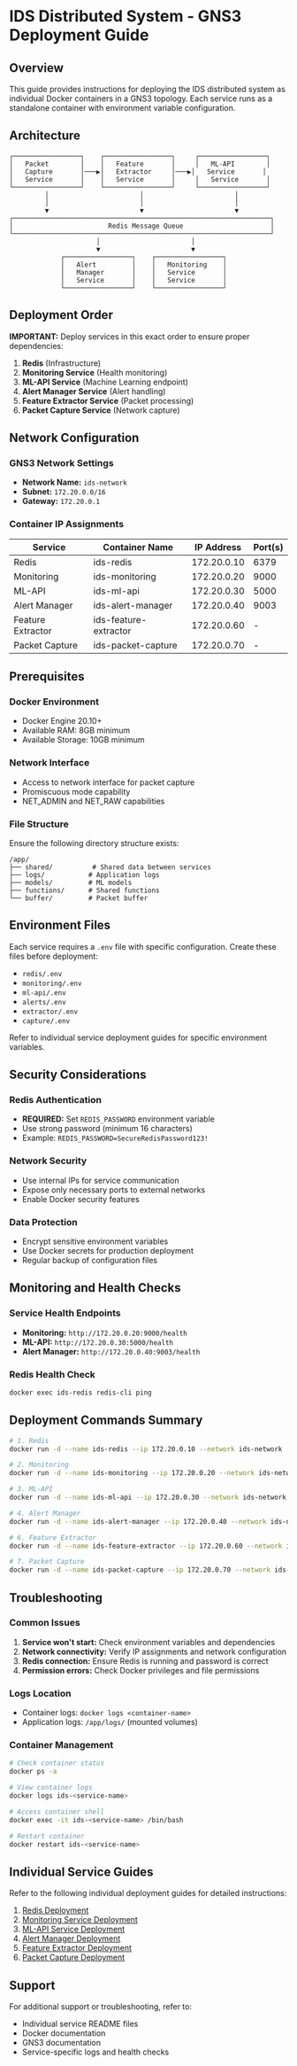 # IDS Distributed System - GNS3 Deployment Guide

## Overview

This guide provides instructions for deploying the IDS distributed system as individual Docker containers in a GNS3 topology. Each service runs as a standalone container with environment variable configuration.

## Architecture

```
┌─────────────────┐    ┌─────────────────┐     ┌─────────────────┐
│   Packet        │    │   Feature       │     │   ML-API        │
│   Capture       │───▶│   Extractor     │───▶│   Service       │
│   Service       │    │   Service       │     │   Service       │
└─────────────────┘    └─────────────────┘     └─────────────────┘
         │                       │                       │
         │                       │                       │
         ▼                       ▼                       ▼
┌─────────────────────────────────────────────────────────────────┐
│                        Redis Message Queue                      │
└─────────────────────────────────────────────────────────────────┘
                      │                       │            
                      ▼                       ▼            
             ┌─────────────────┐    ┌─────────────────┐   
             │   Alert         │    │   Monitoring    │    
             │   Manager       │    │   Service       │    
             │   Service       │    │   Service       │    
             └─────────────────┘    └─────────────────┘    
```

## Deployment Order

**IMPORTANT:** Deploy services in this exact order to ensure proper dependencies:

1. **Redis** (Infrastructure)
2. **Monitoring Service** (Health monitoring)
3. **ML-API Service** (Machine Learning endpoint)
4. **Alert Manager Service** (Alert handling)
5. **Feature Extractor Service** (Packet processing)
6. **Packet Capture Service** (Network capture)

## Network Configuration

### GNS3 Network Settings
- **Network Name:** `ids-network`
- **Subnet:** `172.20.0.0/16`
- **Gateway:** `172.20.0.1`

### Container IP Assignments
| Service | Container Name | IP Address | Port(s) |
|---------|---------------|------------|---------|
| Redis | ids-redis | 172.20.0.10 | 6379 |
| Monitoring | ids-monitoring | 172.20.0.20 | 9000 |
| ML-API | ids-ml-api | 172.20.0.30 | 5000 |
| Alert Manager | ids-alert-manager | 172.20.0.40 | 9003 |
| Feature Extractor | ids-feature-extractor | 172.20.0.60 | - |
| Packet Capture | ids-packet-capture | 172.20.0.70 | - |

## Prerequisites

### Docker Environment
- Docker Engine 20.10+
- Available RAM: 8GB minimum
- Available Storage: 10GB minimum

### Network Interface
- Access to network interface for packet capture
- Promiscuous mode capability
- NET_ADMIN and NET_RAW capabilities

### File Structure
Ensure the following directory structure exists:
```
/app/
├── shared/          # Shared data between services
├── logs/           # Application logs
├── models/         # ML models
├── functions/      # Shared functions
└── buffer/         # Packet buffer
```

## Environment Files

Each service requires a `.env` file with specific configuration. Create these files before deployment:

- `redis/.env`
- `monitoring/.env`
- `ml-api/.env`
- `alerts/.env`
- `extractor/.env`
- `capture/.env`

Refer to individual service deployment guides for specific environment variables.

## Security Considerations

### Redis Authentication
- **REQUIRED:** Set `REDIS_PASSWORD` environment variable
- Use strong password (minimum 16 characters)
- Example: `REDIS_PASSWORD=SecureRedisPassword123!`

### Network Security
- Use internal IPs for service communication
- Expose only necessary ports to external networks
- Enable Docker security features

### Data Protection
- Encrypt sensitive environment variables
- Use Docker secrets for production deployment
- Regular backup of configuration files

## Monitoring and Health Checks

### Service Health Endpoints
- **Monitoring:** `http://172.20.0.20:9000/health`
- **ML-API:** `http://172.20.0.30:5000/health`
- **Alert Manager:** `http://172.20.0.40:9003/health`

### Redis Health Check
```bash
docker exec ids-redis redis-cli ping
```

## Deployment Commands Summary

```bash
# 1. Redis
docker run -d --name ids-redis --ip 172.20.0.10 --network ids-network ...

# 2. Monitoring
docker run -d --name ids-monitoring --ip 172.20.0.20 --network ids-network ...

# 3. ML-API
docker run -d --name ids-ml-api --ip 172.20.0.30 --network ids-network ...

# 4. Alert Manager
docker run -d --name ids-alert-manager --ip 172.20.0.40 --network ids-network ...

# 6. Feature Extractor
docker run -d --name ids-feature-extractor --ip 172.20.0.60 --network ids-network ...

# 7. Packet Capture
docker run -d --name ids-packet-capture --ip 172.20.0.70 --network ids-network ...
```

## Troubleshooting

### Common Issues
1. **Service won't start:** Check environment variables and dependencies
2. **Network connectivity:** Verify IP assignments and network configuration
3. **Redis connection:** Ensure Redis is running and password is correct
4. **Permission errors:** Check Docker privileges and file permissions

### Logs Location
- Container logs: `docker logs <container-name>`
- Application logs: `/app/logs/` (mounted volumes)

### Container Management
```bash
# Check container status
docker ps -a

# View container logs
docker logs ids-<service-name>

# Access container shell
docker exec -it ids-<service-name> /bin/bash

# Restart container
docker restart ids-<service-name>
```

## Individual Service Guides

Refer to the following individual deployment guides for detailed instructions:

1. [Redis Deployment](./docker/deployments/01_REDIS_DEPLOYMENT.md)
2. [Monitoring Service Deployment](./docker/deployments/02_MONITORING_DEPLOYMENT.md)
3. [ML-API Service Deployment](./docker/deployments/03_ML_API_DEPLOYMENT.md)
4. [Alert Manager Deployment](./docker/deployments/04_ALERT_MANAGER_DEPLOYMENT.md)
5. [Feature Extractor Deployment](./docker/deployments/06_FEATURE_EXTRACTOR_DEPLOYMENT.md)
6. [Packet Capture Deployment](./docker/deployments/07_PACKET_CAPTURE_DEPLOYMENT.md)

## Support

For additional support or troubleshooting, refer to:
- Individual service README files
- Docker documentation
- GNS3 documentation
- Service-specific logs and health checks
